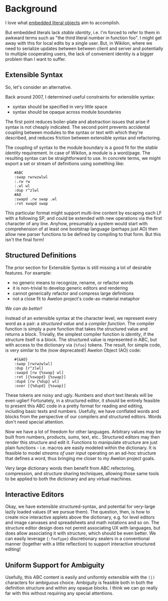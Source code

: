 
# Background

I love what [embedded literal objects](EmbeddedLiteralObjects.md) aim to accomplish. 

But embedded literals lack *stable identity*, i.e. I'm forced to refer to them in awkward terms such as "the third literal number in function foo". I might get away with this for local edits by a single user. But, in Wikilon, where we need to serialize updates between between client and server and potentially to multiple cooperating users, the lack of convenient identity is a bigger problem than I want to suffer. 

## Extensible Syntax

So, let's consider an alternative.

Back around 2007, I determined useful constraints for extensible syntax: 

* syntax should be specified in very little space
* syntax should be opaque across module boundaries

The first point reduces boiler-plate and abstraction issues that arise if syntax is not cheaply indicated. The second point prevents accidental coupling between modules to the syntax or text with which they're described, and reduces friction between extensible syntax and refactoring.

The coupling of syntax to the module boundary is a good fit for the *stable identity* requirement. In case of Wikilon, a module is a word/page. The resulting syntax can be straightforward to use. In concrete terms, we might export a set or stream of definitions using something like:
        
        #ABC
        :swap rwrwzwlwl
        :.rw rw
        :.wl wl
        :dup r^zlwl
        #AO
        :swapd .rw swap .wl
        :rot swapd swap

This particular format might support multi-line content by escaping each LF with a following SP, and could be extended with new operations via the first character of any line. Anyhow, presumably a system would start with comprehension of at least one bootstrap language (perhaps just AO) then allow new parser functions to be defined by compiling to that form. But this isn't the final form!

## Structured Definitions 

The prior section for Extensible Syntax is still missing a lot of desirable features. For example:

* no generic means to recognize, rename, or refactor words
* it is non-trivial to develop generic editors and rendering
* cannot generically refactor and compress large definitions
* not a close fit to Awelon project's code-as-material metaphor

*We can do better!*

Instead of an extensible syntax at the character level, we represent every word as a pair: a *structured value* and a *compiler function*. The compiler function is simply a pure function that takes the structured value and returns a block. Trivially, the simplest compiler function is *identity*, if the structure itself is a block. The structured value is represented in ABC, but with access to the dictionary via `{%foo}` tokens. The result, for simple code, is very similar to the (now deprecated!) Awelon Object (AO) code:

        #{&AO}
        :swap [rwrwzwlwl]
        :dup [r^zlwl]
        :swapd [rw {%swap} wl]
        :rot [{%swapd} {%swap}]
        :dupd [rw {%dup} wl]
        :over [{%dupd} {%swap}]

These tokens are noisy and ugly. Numbers and short text literals will be even uglier! Fortunately, in a structured editor, it should be entirely feasible to present this ABC code in a pretty format for reading and editing, including basic texts and numbers. Usefully, we have conflated words and blocks from the perspective of our compilers and structured editors. Words don't need special attention.

Now we have a lot of freedom for other languages. Arbitrary values may be built from numbers, products, sums, text, etc.. Structured editors may then render this structure and edit it. Functions to manipulate structure are just plain functions - i.e. macros are easily modeled within the dictionary. It is feasible to model *streams of user input* operating on an ad-hoc structure that defines a word, thus bringing me closer to my Awelon project goals.

Very large dictionary words then benefit from ABC refectoring, compression, and structure sharing techniques, allowing those same tools to be applied to both the dictionary and any virtual machines.

## Interactive Editors

Okay, we have extensible structured-syntax, and potential for very-large lazily loaded values (if we pursue them). The question, then, is how to create nice interactive applets above the dictionary, e.g. for level editors and image canvases and spreadsheets and math notations and so on. The structure editor design does not permit associating UX with languages, but does allow associating it with *structure*, which should be even better. We can easily leverage `{:fooType}` discretionary sealers in a conventional manner (together with a little reflection) to support interactive structured editing!

## Uniform Support for Ambiguity

Usefully, this ABC content is easily and uniformly extensible with the `(|)` characters for ambiguous choice. Ambiguity is feasible both in both the definition structure and within any opaque blocks. I think we can go really far with this without requiring any special attentions. 

